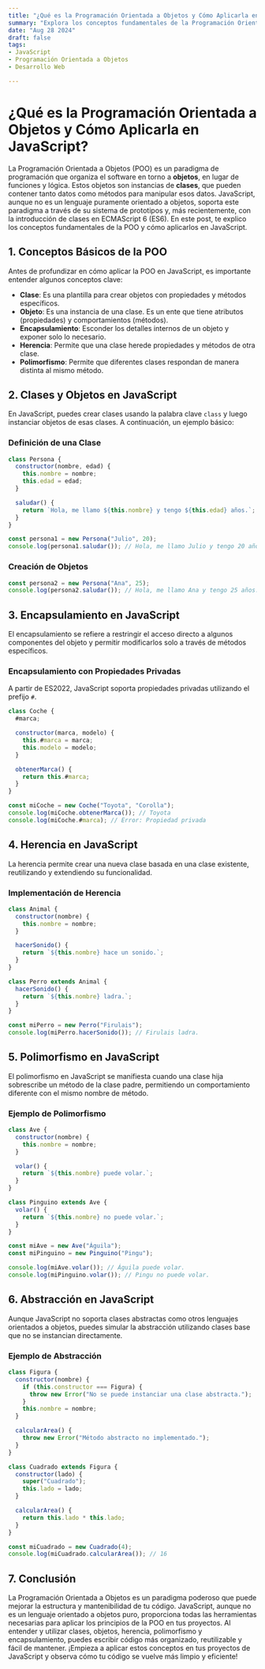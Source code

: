 ```yaml
---
title: "¿Qué es la Programación Orientada a Objetos y Cómo Aplicarla en JavaScript?"
summary: "Explora los conceptos fundamentales de la Programación Orientada a Objetos (POO) y cómo implementarlos en JavaScript con ejemplos claros."
date: "Aug 28 2024"
draft: false
tags:
- JavaScript
- Programación Orientada a Objetos
- Desarrollo Web

---
```


# ¿Qué es la Programación Orientada a Objetos y Cómo Aplicarla en JavaScript?

La Programación Orientada a Objetos (POO) es un paradigma de programación que organiza el software en torno a **objetos**, en lugar de funciones y lógica. Estos objetos son instancias de **clases**, que pueden contener tanto datos como métodos para manipular esos datos. JavaScript, aunque no es un lenguaje puramente orientado a objetos, soporta este paradigma a través de su sistema de prototipos y, más recientemente, con la introducción de clases en ECMAScript 6 (ES6). En este post, te explico los conceptos fundamentales de la POO y cómo aplicarlos en JavaScript.

## 1. **Conceptos Básicos de la POO**

Antes de profundizar en cómo aplicar la POO en JavaScript, es importante entender algunos conceptos clave:

- **Clase**: Es una plantilla para crear objetos con propiedades y métodos específicos.
- **Objeto**: Es una instancia de una clase. Es un ente que tiene atributos (propiedades) y comportamientos (métodos).
- **Encapsulamiento**: Esconder los detalles internos de un objeto y exponer solo lo necesario.
- **Herencia**: Permite que una clase herede propiedades y métodos de otra clase.
- **Polimorfismo**: Permite que diferentes clases respondan de manera distinta al mismo método.

## 2. **Clases y Objetos en JavaScript**

En JavaScript, puedes crear clases usando la palabra clave `class` y luego instanciar objetos de esas clases. A continuación, un ejemplo básico:

### Definición de una Clase

```javascript
class Persona {
  constructor(nombre, edad) {
    this.nombre = nombre;
    this.edad = edad;
  }

  saludar() {
    return `Hola, me llamo ${this.nombre} y tengo ${this.edad} años.`;
  }
}

const persona1 = new Persona("Julio", 20);
console.log(persona1.saludar()); // Hola, me llamo Julio y tengo 20 años.
```

### Creación de Objetos

```javascript
const persona2 = new Persona("Ana", 25);
console.log(persona2.saludar()); // Hola, me llamo Ana y tengo 25 años.
```

## 3. **Encapsulamiento en JavaScript**

El encapsulamiento se refiere a restringir el acceso directo a algunos componentes del objeto y permitir modificarlos solo a través de métodos específicos.

### Encapsulamiento con Propiedades Privadas

A partir de ES2022, JavaScript soporta propiedades privadas utilizando el prefijo `#`.

```javascript
class Coche {
  #marca;

  constructor(marca, modelo) {
    this.#marca = marca;
    this.modelo = modelo;
  }

  obtenerMarca() {
    return this.#marca;
  }
}

const miCoche = new Coche("Toyota", "Corolla");
console.log(miCoche.obtenerMarca()); // Toyota
console.log(miCoche.#marca); // Error: Propiedad privada
```

## 4. **Herencia en JavaScript**

La herencia permite crear una nueva clase basada en una clase existente, reutilizando y extendiendo su funcionalidad.

### Implementación de Herencia

```javascript
class Animal {
  constructor(nombre) {
    this.nombre = nombre;
  }

  hacerSonido() {
    return `${this.nombre} hace un sonido.`;
  }
}

class Perro extends Animal {
  hacerSonido() {
    return `${this.nombre} ladra.`;
  }
}

const miPerro = new Perro("Firulais");
console.log(miPerro.hacerSonido()); // Firulais ladra.
```

## 5. **Polimorfismo en JavaScript**

El polimorfismo en JavaScript se manifiesta cuando una clase hija sobrescribe un método de la clase padre, permitiendo un comportamiento diferente con el mismo nombre de método.

### Ejemplo de Polimorfismo

```javascript
class Ave {
  constructor(nombre) {
    this.nombre = nombre;
  }

  volar() {
    return `${this.nombre} puede volar.`;
  }
}

class Pinguino extends Ave {
  volar() {
    return `${this.nombre} no puede volar.`;
  }
}

const miAve = new Ave("Águila");
const miPinguino = new Pinguino("Pingu");

console.log(miAve.volar()); // Águila puede volar.
console.log(miPinguino.volar()); // Pingu no puede volar.
```

## 6. **Abstracción en JavaScript**

Aunque JavaScript no soporta clases abstractas como otros lenguajes orientados a objetos, puedes simular la abstracción utilizando clases base que no se instancian directamente.

### Ejemplo de Abstracción

```javascript
class Figura {
  constructor(nombre) {
    if (this.constructor === Figura) {
      throw new Error("No se puede instanciar una clase abstracta.");
    }
    this.nombre = nombre;
  }

  calcularArea() {
    throw new Error("Método abstracto no implementado.");
  }
}

class Cuadrado extends Figura {
  constructor(lado) {
    super("Cuadrado");
    this.lado = lado;
  }

  calcularArea() {
    return this.lado * this.lado;
  }
}

const miCuadrado = new Cuadrado(4);
console.log(miCuadrado.calcularArea()); // 16
```

## 7. **Conclusión**

La Programación Orientada a Objetos es un paradigma poderoso que puede mejorar la estructura y mantenibilidad de tu código. JavaScript, aunque no es un lenguaje orientado a objetos puro, proporciona todas las herramientas necesarias para aplicar los principios de la POO en tus proyectos. Al entender y utilizar clases, objetos, herencia, polimorfismo y encapsulamiento, puedes escribir código más organizado, reutilizable y fácil de mantener. ¡Empieza a aplicar estos conceptos en tus proyectos de JavaScript y observa cómo tu código se vuelve más limpio y eficiente!
```
